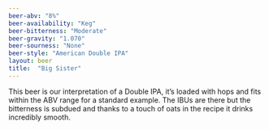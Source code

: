 ```yaml
---
beer-abv: "8%"
beer-availability: "Keg"
beer-bitterness: "Moderate"
beer-gravity: "1.070"
beer-sourness: "None"
beer-style: "American Double IPA"
layout: beer
title:  "Big Sister"
---
```

This beer is our interpretation of a Double IPA, it’s loaded with hops and fits within the ABV range for a standard example. The IBUs are there but the bitterness is subdued and thanks to a touch of oats in the recipe it drinks incredibly smooth.